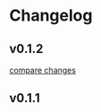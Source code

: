 # Changelog


## v0.1.2

[compare changes](https://undefined/undefined/compare/v0.1.1...v0.1.2)

## v0.1.1

